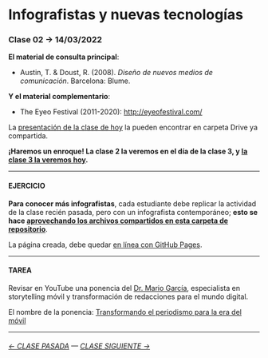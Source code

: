 # Infografistas y nuevas tecnologías

### Clase 02 → 14/03/2022

**El material de consulta principal**:
 
- Austin, T. & Doust, R. (2008). *Diseño de nuevos medios de comunicación*. Barcelona: Blume.

**Y el material complementario**:

- The Eyeo Festival (2011-2020): http://eyeofestival.com/

La [presentación de la clase de hoy](https://docs.google.com/presentation/d/1NG0Kr2BKRQwyizxx8UW-W7c_hJtEYWGbM9_nUqVon04/edit?usp=sharing) la pueden encontrar en carpeta Drive ya compartida.

**¡Haremos un enroque! La clase 2 la veremos en el día de la clase 3, y [la clase 3 la veremos hoy](https://github.com/profesorfaco/dno075-2022-1/tree/main/clase-03).**

- - - - - - - 

#### EJERCICIO

**Para conocer más infografistas**, cada estudiante debe replicar la actividad de la clase recién pasada, pero con un infografista contemporáneo; **esto se hace [aprovechando los archivos compartidos en esta carpeta de repositorio](https://profesorfaco.github.io/dno075-2022-1/clase-02/)**. 

La página creada, debe quedar [en línea con GitHub Pages](https://docs.github.com/es/github/working-with-github-pages/configuring-a-publishing-source-for-your-github-pages-site).

- - - - - - - 

#### TAREA

Revisar en YouTube una ponencia del [Dr. Mario García](http://garciamedia.com/), especialista en storytelling móvil y transformación de redacciones para el mundo digital.

El nombre de la ponencia: [Transformando el periodismo para la era del móvil](https://youtu.be/iEB3oILm-qQ?t=1301)

- - - - - - - 

###### [← CLASE PASADA](https://github.com/profesorfaco/dno075-2022-1/tree/main/clase-01) — [CLASE SIGUIENTE →](https://github.com/profesorfaco/dno075-2022-1/tree/main/clase-03) 
